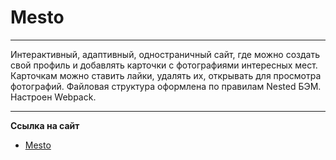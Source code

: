 # Mesto

***

Интерактивный, адаптивный, одностраничный сайт, где можно создать свой профиль и добавлять карточки с фотографиями интересных мест.  Карточкам можно ставить лайки, удалять их, открывать для просмотра фотографий. Файловая структура оформлена по правилам Nested БЭМ. Настроен Webpack.

***

**Сcылка на сайт**

* [Mesto](https://anskvortsova.github.io/mesto/)

